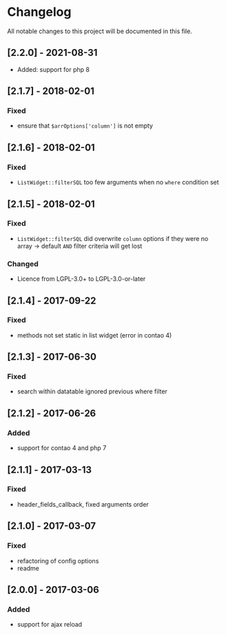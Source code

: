 # Changelog
All notable changes to this project will be documented in this file.

## [2.2.0] - 2021-08-31

- Added: support for php 8

## [2.1.7] - 2018-02-01

### Fixed 
- ensure that `$arrOptions['column']` is not empty

## [2.1.6] - 2018-02-01

### Fixed 
- `ListWidget::filterSQL` too few arguments when no `where` condition set

## [2.1.5] - 2018-02-01

### Fixed 
- `ListWidget::filterSQL` did overwrite `column` options if they were no array -> default `AND` filter criteria will get lost

### Changed
- Licence from LGPL-3.0+ to LGPL-3.0-or-later

## [2.1.4] - 2017-09-22

### Fixed 
* methods not set static in list widget (error in contao 4)

## [2.1.3] - 2017-06-30

### Fixed
- search within datatable ignored previous where filter

## [2.1.2] - 2017-06-26

### Added
- support for contao 4 and php 7

## [2.1.1] - 2017-03-13

### Fixed
- header_fields_callback, fixed arguments order

## [2.1.0] - 2017-03-07

### Fixed
- refactoring of config options
- readme

## [2.0.0] - 2017-03-06

### Added
- support for ajax reload
